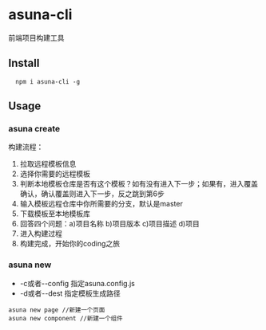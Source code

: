 # asuna-cli 
前端项目构建工具
## Install
```
  npm i asuna-cli -g
```
## Usage
### asuna create
构建流程：
1. 拉取远程模板信息
2. 选择你需要的远程模板
3. 判断本地模板仓库是否有这个模板？如有没有进入下一步；如果有，进入覆盖确认，确认覆盖则进入下一步，反之跳到第6步
4. 输入模板远程仓库中你所需要的分支，默认是master
5. 下载模板至本地模板库
6. 回答四个问题：a)项目名称 b)项目版本 c)项目描述 d)项目
7. 进入构建过程
8. 构建完成，开始你的coding之旅
### asuna new
- -c或者--config 指定asuna.config.js
- -d或者--dest 指定模板生成路径
```
asuna new page //新建一个页面
asuna new component //新建一个组件
```
